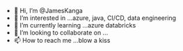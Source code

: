 - 👋 Hi, I’m @JamesKanga
- 👀 I’m interested in ...azure, java, CI/CD, data engineering
- 🌱 I’m currently learning ...azure databricks
- 💞️ I’m looking to collaborate on ...
- 📫 How to reach me ...blow a kiss

<!---
JamesKanga/JamesKanga is a ✨ special ✨ repository because its `README.md` (this file) appears on your GitHub profile.
You can click the Preview link to take a look at your changes.
--->
